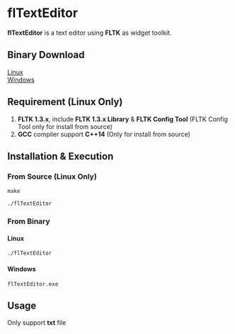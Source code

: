 # flTextEditor
**flTextEditor** is a text editor using **FLTK** as widget toolkit.
## Binary Download
[Linux](https://github.com/andymememe/flTextEditor/releases/download/v0.1.0-alpha/flTextEditor)<br>
[Windows](https://github.com/andymememe/flTextEditor/releases/download/v0.1.0-alpha/flTextEditor.exe)

## Requirement (Linux Only)
1. **FLTK 1.3.x**, include **FLTK 1.3.x Library** & **FLTK Config Tool** (FLTK Config Tool only for install from source)
2. **GCC** compiler support **C++14** (Only for install from source)

## Installation & Execution
### From Source (Linux Only)
```shell
make
```
```shell
./flTextEditor
```

### From Binary
#### Linux
```shell
./flTextEditor
```
#### Windows
```shell
flTextEditor.exe
```

## Usage
Only support **txt** file
